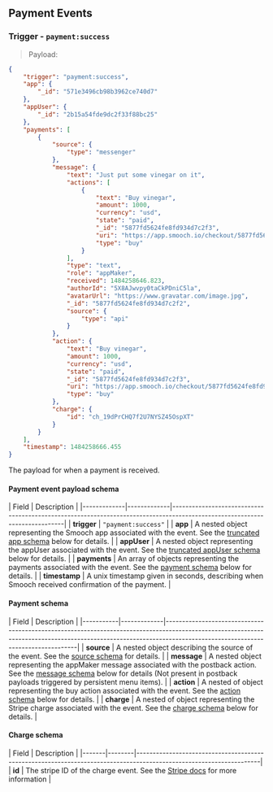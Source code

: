## Payment Events

### Trigger - `payment:success`

> Payload:

```json
{
    "trigger": "payment:success",
    "app": {
        "_id": "571e3496cb98b3962ce740d7"
    },
    "appUser": {
        "_id": "2b15a54fde9dc2f33f88bc25"
    },
    "payments": [
        {
            "source": {
                "type": "messenger"
            },
            "message": {
                "text": "Just put some vinegar on it",
                "actions": [
                    {
                        "text": "Buy vinegar",
                        "amount": 1000,
                        "currency": "usd",
                        "state": "paid",
                        "_id": "5877fd5624fe8fd934d7c2f3",
                        "uri": "https://app.smooch.io/checkout/5877fd5624fe8fd934d7c2f3",
                        "type": "buy"
                    }
                ],
                "type": "text",
                "role": "appMaker",
                "received": 1484258646.823,
                "authorId": "5X8AJwvpy0taCkPDniC5la",
                "avatarUrl": "https://www.gravatar.com/image.jpg",
                "_id": "5877fd5624fe8fd934d7c2f2",
                "source": {
                    "type": "api"
                }
            },
            "action": {
                "text": "Buy vinegar",
                "amount": 1000,
                "currency": "usd",
                "state": "paid",
                "_id": "5877fd5624fe8fd934d7c2f3",
                "uri": "https://app.smooch.io/checkout/5877fd5624fe8fd934d7c2f3",
                "type": "buy"
            },
            "charge": {
                "id": "ch_19dPrCHQ7f2U7NYSZ45OspXT"
            }
        }
    ],
    "timestamp": 1484258666.455
}
```

The payload for when a payment is received.

#### Payment event payload schema

| Field       | Description                                                                                                               |
|-------------|-------------|---------------------------------------------------------------------------------------------------------------------------|
| **trigger**  | `"payment:success"`                                                                                                       |
| **app**  | A nested object representing the Smooch app associated with the event. See the [truncated app schema](#truncated-app-schema) below for details.       |
| **appUser**  | A nested object representing the appUser associated with the event. See the [truncated appUser schema](#truncated-app-user-schema) below for details.      |
| **payments**  | An array of objects representing the payments associated with the event. See the [payment schema](#payment-schema) below for details. |
| **timestamp**  | A unix timestamp given in seconds, describing when Smooch received confirmation of the payment. |

#### Payment schema

| Field     | Description                                                                                                                                                                                                   |
|-----------|-------------|---------------------------------------------------------------------------------------------------------------------------------------------------------------------------------------------------------------|
| **source**  | A nested object describing the source of the event. See the [source schema](#sourcedestination-schema) for details.                                                                                                           |
| **message**  | A nested object representing the appMaker message associated with the postback action. See the [message schema](#message-schema) below for details (Not present in postback payloads triggered by persistent menu items). |
| **action**  | A nested of object representing the buy action associated with the event. See the [action schema](#action-schema) below for details.                                                                                     |
| **charge**  | A nested of object representing the Stripe charge associated with the event. See the [charge schema](#charge-schema) below for details. |

#### Charge schema

| Field | Description                                                                                                        |
|-------|--------|--------------------------------------------------------------------------------------------------------------------|
| **id**  | The stripe ID of the charge event. See the [Stripe docs](https://stripe.com/docs/api#charges) for more information |
